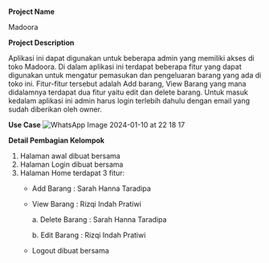 **Project Name**

Madoora


**Project Description**

Aplikasi ini dapat digunakan untuk beberapa admin yang memiliki akses di toko Madoora. 
Di dalam aplikasi ini terdapat beberapa fitur yang dapat digunakan untuk mengatur pemasukan
dan pengeluaran barang yang ada di toko ini. Fitur-fitur tersebut adalah Add barang, 
View Barang yang mana didalamnya terdapat dua fitur yaitu edit dan delete barang. 
Untuk masuk kedalam aplikasi ini admin harus login terlebih dahulu dengan email yang 
sudah diberikan oleh owner.


**Use Case**
![WhatsApp Image 2024-01-10 at 22 18 17](https://github.com/sarahannata/Madoora/assets/115075717/6dc1ff23-107e-48ae-a302-a05c327d76c7)



**Detail Pembagian Kelompok**
1. Halaman awal dibuat bersama
2. Halaman Login dibuat bersama
3. Halaman Home terdapat 3 fitur:
   - Add Barang : Sarah Hanna Taradipa
   - View Barang : Rizqi Indah Pratiwi
     
     a. Delete Barang : Sarah Hanna Taradipa

     b. Edit Barang : Rizqi Indah Pratiwi
     
   - Logout dibuat bersama


